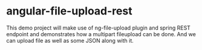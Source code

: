 # angular-file-upload-rest
This demo project will make use of ng-file-upload plugin and spring REST endpoint and demonstrates how a multipart fileupload can be done. And we can upload file as well as some JSON along with it.
